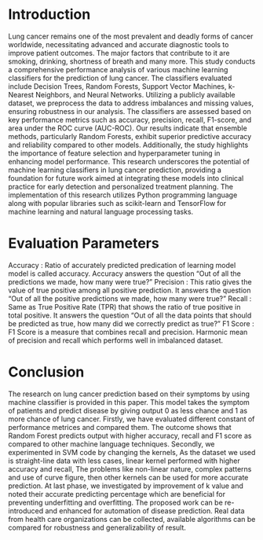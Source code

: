 # Introduction
Lung cancer remains one of the most prevalent and deadly forms of cancer worldwide, necessitating advanced and accurate diagnostic tools to improve patient outcomes. The major factors that contribute to it are smoking, drinking, shortness of breath and many more. This study conducts a comprehensive performance analysis of various machine learning classifiers for the prediction of lung cancer. The classifiers evaluated include Decision Trees, Random Forests, Support Vector Machines, k-Nearest Neighbors, and Neural Networks. Utilizing a publicly available dataset, we preprocess the data to address imbalances and missing values, ensuring robustness in our analysis. The classifiers are assessed based on key performance metrics such as accuracy, precision, recall, F1-score, and area under the ROC curve (AUC-ROC). Our results indicate that ensemble methods, particularly Random Forests, exhibit superior predictive accuracy and reliability compared to other models. Additionally, the study highlights the importance of feature selection and hyperparameter tuning in enhancing model performance. This research underscores the potential of machine learning classifiers in lung cancer prediction, providing a foundation for future work aimed at integrating these models into clinical practice for early detection and personalized treatment planning.
The implementation of this research utilizes Python programming language along with popular libraries such as scikit-learn and TensorFlow for machine learning and natural language processing tasks.
# Evaluation Parameters
Accuracy : Ratio of accurately predicted predication of learning model model is called accuracy. Accuracy answers the question “Out of all the predictions we made, how many were true?”
Precision : This ratio gives the value of true positive among all positive prediction. It answers the question “Out of all the positive predictions we made, how many were true?”
Recall : Same as True Positive Rate (TPR) that shows the ratio of true positive in total positive. It answers the question “Out of all the data points that should be predicted as true, how many did we correctly predict as true?”
F1 Score : F1 Score is a measure that combines recall and precision. Harmonic mean of precision and recall which performs well in imbalanced dataset.
# Conclusion
The research on lung cancer prediction based on their symptoms by using machine classifier is provided in this paper. This model takes the symptom of patients and predict disease by giving output 0 as less chance and 1 as more chance of lung cancer. Firstly, we have evaluated different constant of performance metrices and compared them. The outcome shows that Random Forest predicts output with higher accuracy, recall and F1 score as compared to other machine language techniques. Secondly, we experimented in SVM code by changing the kernels, As the dataset we used is straight-line data with less cases, linear kernel performed with higher accuracy and recall, The problems like non-linear nature, complex patterns and use of curve figure, then other kernels can be used for more accurate prediction. At last phase, we investigated by improvement of k value and noted their accurate predicting percentage which are beneficial for preventing underfitting and overfitting. 
The proposed work can be re-introduced and enhanced for automation of disease prediction. Real data from health care organizations can be collected, available algorithms can be compared for robustness and generalizability of result. 
